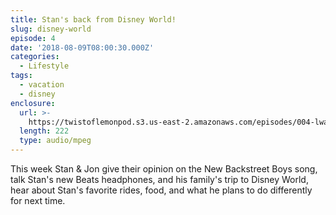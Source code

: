 ```yaml
---
title: Stan's back from Disney World!
slug: disney-world
episode: 4
date: '2018-08-09T08:00:30.000Z'
categories:
  - Lifestyle
tags:
  - vacation
  - disney
enclosure:
  url: >-
    https://twistoflemonpod.s3.us-east-2.amazonaws.com/episodes/004-lwatol-20180809.mp3
  length: 222
  type: audio/mpeg
---
```


This week Stan & Jon give their opinion on the New Backstreet Boys song, talk Stan's new Beats headphones, and his family's trip to Disney World, hear about Stan's favorite rides, food, and what he plans to do differently for next time.

